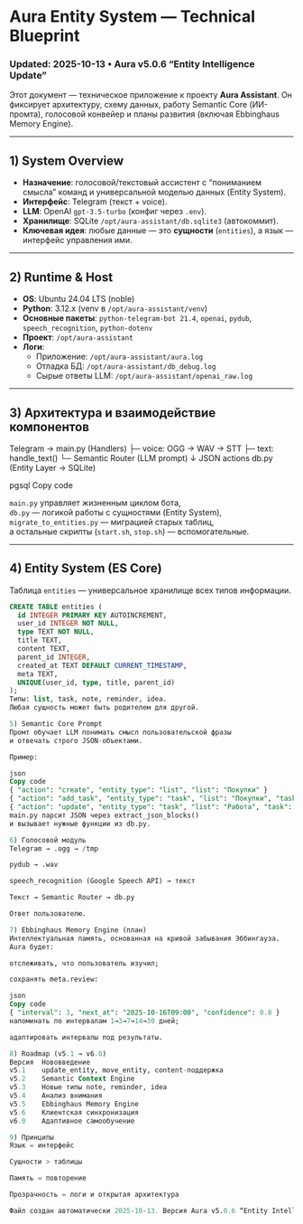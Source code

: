 # Aura Entity System — Technical Blueprint
### Updated: 2025-10-13 • Aura v5.0.6 “Entity Intelligence Update”

Этот документ — техническое приложение к проекту **Aura Assistant**. Он фиксирует архитектуру, схему данных, работу Semantic Core (ИИ-промта), голосовой конвейер и планы развития (включая Ebbinghaus Memory Engine).

---

## 1) System Overview

- **Назначение**: голосовой/текстовый ассистент с “пониманием смысла” команд и универсальной моделью данных (Entity System).
- **Интерфейс**: Telegram (текст + voice).
- **LLM**: OpenAI `gpt-3.5-turbo` (конфиг через `.env`).
- **Хранилище**: SQLite `/opt/aura-assistant/db.sqlite3` (автокоммит).
- **Ключевая идея**: любые данные — это **сущности** (`entities`), а язык — интерфейс управления ими.

---

## 2) Runtime & Host

- **OS**: Ubuntu 24.04 LTS (noble)
- **Python**: 3.12.x (venv в `/opt/aura-assistant/venv`)
- **Основные пакеты**: `python-telegram-bot 21.4`, `openai`, `pydub`, `speech_recognition`, `python-dotenv`
- **Проект**: `/opt/aura-assistant`
- **Логи**:
  - Приложение: `/opt/aura-assistant/aura.log`
  - Отладка БД: `/opt/aura-assistant/db_debug.log`
  - Сырые ответы LLM: `/opt/aura-assistant/openai_raw.log`

---

## 3) Архитектура и взаимодействие компонентов

Telegram → main.py (Handlers)
├─ voice: OGG → WAV → STT
├─ text: handle_text()
└─ Semantic Router (LLM prompt)
↓ JSON actions
db.py (Entity Layer → SQLite)

pgsql
Copy code

`main.py` управляет жизненным циклом бота,  
`db.py` — логикой работы с сущностями (Entity System),  
`migrate_to_entities.py` — миграцией старых таблиц,  
а остальные скрипты (`start.sh`, `stop.sh`) — вспомогательные.

---

## 4) Entity System (ES Core)

Таблица `entities` — универсальное хранилище всех типов информации.

```sql
CREATE TABLE entities (
  id INTEGER PRIMARY KEY AUTOINCREMENT,
  user_id INTEGER NOT NULL,
  type TEXT NOT NULL,
  title TEXT,
  content TEXT,
  parent_id INTEGER,
  created_at TEXT DEFAULT CURRENT_TIMESTAMP,
  meta TEXT,
  UNIQUE(user_id, type, title, parent_id)
);
Типы: list, task, note, reminder, idea.
Любая сущность может быть родителем для другой.

5) Semantic Core Prompt
Промт обучает LLM понимать смысл пользовательской фразы
и отвечать строго JSON-объектами.

Пример:

json
Copy code
{ "action": "create", "entity_type": "list", "list": "Покупки" }
{ "action": "add_task", "entity_type": "task", "list": "Покупки", "task": "Молоко" }
{ "action": "update", "entity_type": "task", "list": "Работа", "task": "Презентация", "content": "для понедельника" }
main.py парсит JSON через extract_json_blocks()
и вызывает нужные функции из db.py.

6) Голосовой модуль
Telegram → .ogg → /tmp

pydub → .wav

speech_recognition (Google Speech API) → текст

Текст → Semantic Router → db.py

Ответ пользователю.

7) Ebbinghaus Memory Engine (план)
Интеллектуальная память, основанная на кривой забывания Эббингауза.
Aura будет:

отслеживать, что пользователь изучил;

сохранять meta.review:

json
Copy code
{ "interval": 3, "next_at": "2025-10-16T09:00", "confidence": 0.8 }
напоминать по интервалам 1→3→7→14→30 дней;

адаптировать интервалы под результаты.

8) Roadmap (v5.1 → v6.0)
Версия	Нововведение
v5.1	update_entity, move_entity, content-поддержка
v5.2	Semantic Context Engine
v5.3	Новые типы note, reminder, idea
v5.4	Анализ внимания
v5.5	Ebbinghaus Memory Engine
v5.6	Клиентская синхронизация
v6.0	Адаптивное самообучение

9) Принципы
Язык = интерфейс

Сущности > таблицы

Память = повторение

Прозрачность = логи и открытая архитектура

Файл создан автоматически 2025-10-13. Версия Aura v5.0.6 “Entity Intelligence Update”.
